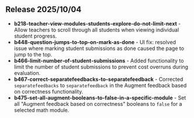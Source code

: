 ## Release 2025/10/04

- **b218-teacher-view-modules-students-explore-do-not-limit-next** - Allow teachers to scroll through all students when viewing individual student progress.
- **b448-question-jumps-to-top-on-mark-as-done** - UI fix: resolved issue where marking student submissions as done caused the page to jump to the top.
- **b466-limit-number-of-student-submissions** - Added functionality to limit the number of student submissions to prevent cost overruns during evaluation.
- **b467-correct-separatefeedbacks-to-separatefeedback** - Corrected `separatefeedbacks` to `separatefeedback` in the Augment feedback based on correctness functionality.
- **b475-set-all-augment-booleans-to-false-in-a-specific-module** - Set all "Augment feedback based on correctness" booleans to `false` for a selected math module.

